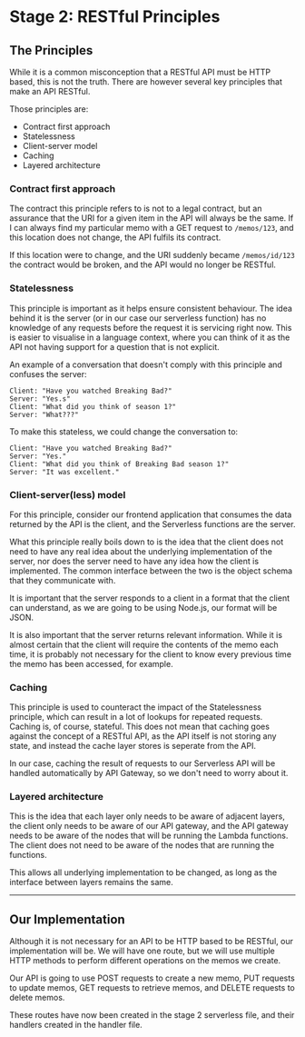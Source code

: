 # Stage 2: RESTful Principles

## The Principles

While it is a common misconception that a RESTful API must be HTTP based, this is not the truth. There are however several key principles that make an API RESTful.

Those principles are:
* Contract first approach
* Statelessness
* Client-server model
* Caching
* Layered architecture

### Contract first approach

The contract this principle refers to is not to a legal contract, but an assurance that the URI for a given item in the API will always be the same. If I can always find my particular memo with a GET request to `/memos/123`, and this location does not change, the API fulfils its contract.

If this location were to change, and the URI suddenly became `/memos/id/123` the contract would be broken, and the API would no longer be RESTful.

### Statelessness

This principle is important as it helps ensure consistent behaviour. The idea behind it is the server (or in our case our serverless function) has no knowledge of any requests before the request it is servicing right now. This is easier to visualise in a language context, where you can think of it as the API not having support for a question that is not explicit.

An example of a conversation that doesn't comply with this principle and confuses the server:
```
Client: "Have you watched Breaking Bad?"
Server: "Yes.s"
Client: "What did you think of season 1?"
Server: "What???"
```

To make this stateless, we could change the conversation to:
```
Client: "Have you watched Breaking Bad?"
Server: "Yes."
Client: "What did you think of Breaking Bad season 1?"
Server: "It was excellent."
```

### Client-server(less) model

For this principle, consider our frontend application that consumes the data returned by the API is the client, and the Serverless functions are the server.

What this principle really boils down to is the idea that the client does not need to have any real idea about the underlying implementation of the server, nor does the server need to have any idea how the client is implemented. The common interface between the two is the object schema that they communicate with.

It is important that the server responds to a client in a format that the client can understand, as we are going to be using Node.js, our format will be JSON.

It is also important that the server returns relevant information. While it is almost certain that the client will require the contents of the memo each time, it is probably not necessary for the client to know every previous time the memo has been accessed, for example.

### Caching

This principle is used to counteract the impact of the Statelessness principle, which can result in a lot of lookups for repeated requests. Caching is, of course, stateful. This does not mean that caching goes against the concept of a RESTful API, as the API itself is not storing any state, and instead the cache layer stores is seperate from the API.

In our case, caching the result of requests to our Serverless API will be handled automatically by API Gateway, so we don't need to worry about it.

### Layered architecture

This is the idea that each layer only needs to be aware of adjacent layers, the client only needs to be aware of our API gateway, and the API gateway needs to be aware of the nodes that will be running the Lambda functions. The client does not need to be aware of the nodes that are running the functions.

This allows all underlying implementation to be changed, as long as the interface between layers remains the same.

***

## Our Implementation

Although it is not necessary for an API to be HTTP based to be RESTful, our implementation will be. We will have one route, but we will use multiple HTTP methods to perform different operations on the memos we create.

Our API is going to use POST requests to create a new memo, PUT requests to update memos, GET requests to retrieve memos, and DELETE requests to delete memos.

These routes have now been created in the stage 2 serverless file, and their handlers created in the handler file.